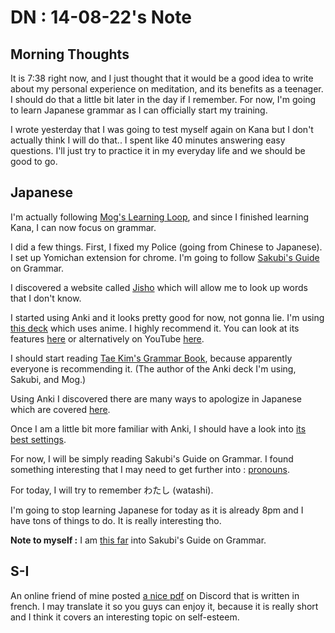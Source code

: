 # DN : 14-08-22's Note
## Morning Thoughts
It is 7:38 right now, and I just thought that it would be a good idea to write about my personal experience on meditation, and its benefits as a teenager. I should do that a little bit later in the day if I remember. For now, I'm going to learn Japanese grammar as I can officially start my training.

I wrote yesterday that I was going to test myself again on Kana but I don't actually think I will do that.. I spent like 40 minutes answering easy questions. I'll just try to practice it in my everyday life and we should be good to go.

## Japanese

I'm actually following [Mog's Learning Loop](https://morg.systems/58465ab9), and since I finished learning Kana, I can now focus on grammar.

I did a few things. First, I fixed my Police (going from Chinese to Japanese).
I set up Yomichan extension for chrome.
I'm going to follow [Sakubi's Guide](https://sakubi.neocities.org/#) on Grammar.

I discovered a website called [Jisho](https://jisho.org/) which will allow me to look up words that I don't know.

I started using Anki and it looks pretty good for now, not gonna lie. I'm using [this deck](https://ankiweb.net/shared/info/911122782) which uses anime. I highly recommend it. 
You can look at its features [here](https://www.japanese-like-a-breeze.com/guide-for-beginners/) or alternatively on YouTube [here](https://www.youtube.com/watch?v=QWYrc_KTvfE).

I should start reading [Tae Kim's Grammar Book](http://guidetojapanese.org/learn/grammar), because apparently everyone is recommending it. (The author of the Anki deck I'm using, Sakubi, and Mog.)

Using Anki I discovered there are many ways to apologize in Japanese which are covered [here](https://maggiesensei.com/2010/05/18/%E3%81%94%E3%82%81%E3%82%93%E3%81%AA%E3%81%95%E3%81%84%E8%A8%B1%E3%81%97%E3%81%A6%E4%B8%8B%E3%81%95%E3%81%84%E3%80%82gomennasaiyurushite-kudasai-how-to-apologize-in-japanese/).

Once I am a little bit more familiar with Anki, I should have a look into [its best settings](https://morg.systems/31f3d49a).

For now, I will be simply reading Sakubi's Guide on Grammar. I found something interesting that I may need to get further into : [pronouns](https://media.discordapp.net/attachments/945027080037498890/1008427896056057917/unknown.png).

For today, I will try to remember わたし (watashi).

I'm going to stop learning Japanese for today as it is already 8pm and I have tons of things to do. It is really interesting tho.

**Note to myself :** I am [this far](https://media.discordapp.net/attachments/945027080037498890/1008439474428059688/unknown.png) into Sakubi's Guide on Grammar.

## S-I

An online friend of mine posted [a nice pdf](https://vie-etudiante.uqam.ca/medias/fichiers/conseils-soutien/article-estime-de-soi.pdf) on Discord that is written in french. I may translate it so you guys can enjoy it, because it is really short and I think it covers an interesting topic on self-esteem.